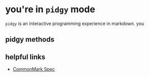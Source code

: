 # you're in `pidgy` mode

`pidgy` is an interactive programming experience in markdown. you

## pidgy methods

## helpful links

* [CommonMark Spec]

[CommonMark Spec]: https://spec.commonmark.org/0.30/ "CommonMark Spec v0.30"